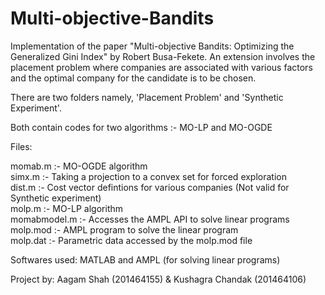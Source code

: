 # Multi-objective-Bandits
Implementation of the paper "Multi-objective Bandits: Optimizing the Generalized Gini Index" by Robert Busa-Fekete. An extension involves the placement problem where companies are associated with various factors and the optimal company for the candidate is to be chosen.

There are two folders namely, 'Placement Problem' and 'Synthetic Experiment'.


Both contain codes for two algorithms :- MO-LP and MO-OGDE

Files: 

momab.m		:-	MO-OGDE algorithm <br />
simx.m		:-	Taking a projection to a convex set for forced exploration <br />
dist.m		:-	Cost vector defintions for various companies (Not valid for Synthetic experiment) <br />
molp.m		:-	MO-LP algorithm <br />
momabmodel.m 	:-	Accesses the AMPL API to solve linear programs <br />
molp.mod 	:-	AMPL program to solve the linear program <br />
molp.dat	:-	Parametric data accessed by the molp.mod file <br />
	

Softwares used:
MATLAB and AMPL (for solving linear programs)


Project by: Aagam Shah (201464155) & Kushagra Chandak (201464106)
